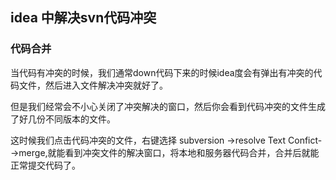## idea 中解决svn代码冲突

### 代码合并
当代码有冲突的时候，我们通常down代码下来的时候idea度会有弹出有冲突的代码文件，然后进入文件解决冲突就好了。

但是我们经常会不小心关闭了冲突解决的窗口，然后你会看到代码冲突的文件生成了好几份不同版本的文件。

这时候我们点击代码冲突的文件，右键选择 subversion ->resolve Text Confict-->merge,就能看到冲突文件的解决窗口，将本地和服务器代码合并，合并后就能正常提交代码了。
